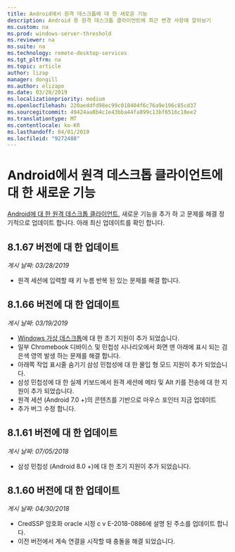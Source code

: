```yaml
---
title: Android에서 원격 데스크톱에 대 한 새로운 기능
description: Android 용 원격 데스크톱 클라이언트에 최근 변경 사항에 알아보기
ms.custom: na
ms.prod: windows-server-threshold
ms.reviewer: na
ms.suite: na
ms.technology: remote-desktop-services
ms.tgt_pltfrm: na
ms.topic: article
author: lizap
manager: dongill
ms.author: elizapo
ms.date: 03/28/2019
ms.localizationpriority: medium
ms.openlocfilehash: 220aeddfd98ec99c018404f6c76a9e196c85cd37
ms.sourcegitcommit: 49424aa8b4c1e43bba44fa899c13bf6516c18ee2
ms.translationtype: MT
ms.contentlocale: ko-KR
ms.lasthandoff: 04/01/2019
ms.locfileid: "9272488"
---
```

# Android에서 원격 데스크톱 클라이언트에 대 한 새로운 기능

[Android에 대 한 원격 데스크톱 클라이언트](remote-desktop-android.md), 새로운 기능을 추가 하 고 문제를 해결 정기적으로 업데이트 합니다. 아래 최신 업데이트를 확인 합니다.

## 8.1.67 버전에 대 한 업데이트
*게시 날짜: 03/28/2019*

- 원격 세션에 입력할 때 키 누름 반복 된 있는 문제를 해결 합니다.

## 8.1.66 버전에 대 한 업데이트
*게시 날짜: 03/19/2019*

- [Windows 가상 데스크톱](https://aka.ms/wvd)에 대 한 초기 지원이 추가 되었습니다.
- 일부 Chromebook 디바이스 및 민첩성 시나리오에서 화면 맨 아래에 표시 되는 검은색 영역 발생 하는 문제를 해결 합니다.
- 아래쪽 작업 표시줄 숨기기 삼성 민첩성에 대 한 몰입 형 모드 지원이 추가 되었습니다.
- 삼성 민첩성에 대 한 실제 키보드에서 원격 세션에 메타 및 Alt 키를 전송에 대 한 지원이 추가 되었습니다.
- 원격 세션 (Android 7.0 +)의 콘텐츠를 기반으로 마우스 포인터 지금 업데이트
- 추가 버그 수정 합니다.

## 8.1.61 버전에 대 한 업데이트
*게시 날짜: 07/05/2018*

- 삼성 민첩성 (Android 8.0 +)에 대 한 초기 지원이 추가 되었습니다.

## 8.1.60 버전에 대 한 업데이트
*게시 날짜: 04/30/2018*

- CredSSP 암호화 oracle 시정 c v E-2018-0886에 설명 된 주소를 업데이트 합니다.
- 이전 버전에서 계속 연결을 시작할 때 충돌을 해결 되었습니다.
